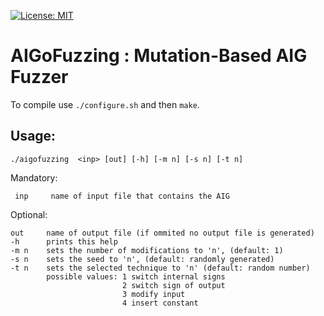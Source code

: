 [![License: MIT](https://img.shields.io/badge/License-MIT-yellow.svg)](https://opensource.org/licenses/MIT)

AIGoFuzzing : Mutation-Based AIG Fuzzer
=================================================

To compile use `./configure.sh` and then `make`.

Usage:
----------------------------------

  `./aigofuzzing  <inp> [out] [-h] [-m n] [-s n] [-t n]`

Mandatory:  


     inp     name of input file that contains the AIG

Optional:  


    out     name of output file (if ommited no output file is generated)   
    -h      prints this help  
    -m n    sets the number of modifications to 'n', (default: 1)  
    -s n    sets the seed to 'n', (default: randomly generated)  
    -t n    sets the selected technique to 'n' (default: random number)  
            possible values: 1 switch internal signs  
                             2 switch sign of output  
                             3 modify input  
                             4 insert constant  
